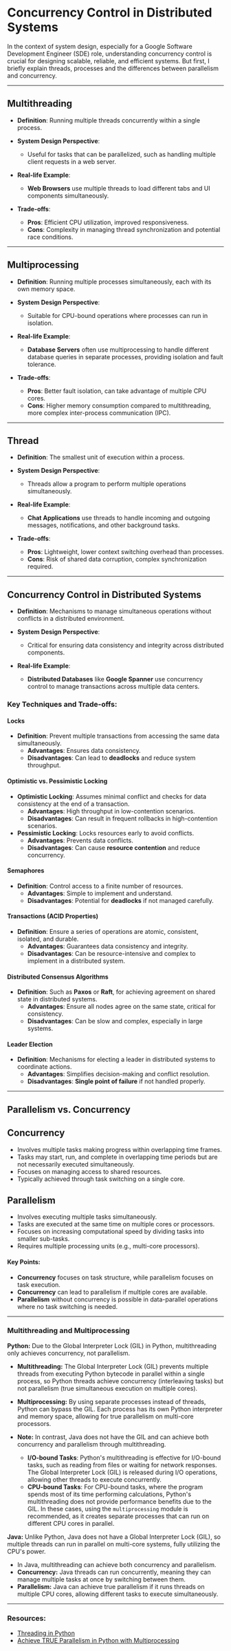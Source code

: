 # Concurrency Control in Distributed Systems

In the context of system design, especially for a Google Software Development Engineer (SDE) role, understanding concurrency control is crucial for designing scalable, reliable, and efficient systems.
But first, I briefly explain threads, processes and the differences between parallelism and concurrency. 

---

## Multithreading

- **Definition**: Running multiple threads concurrently within a single process.

- **System Design Perspective**:
  - Useful for tasks that can be parallelized, such as handling multiple client requests in a web server.

- **Real-life Example**: 
  - **Web Browsers** use multiple threads to load different tabs and UI components simultaneously.

- **Trade-offs**:
  - **Pros**: Efficient CPU utilization, improved responsiveness.
  - **Cons**: Complexity in managing thread synchronization and potential race conditions.

---

## Multiprocessing

- **Definition**: Running multiple processes simultaneously, each with its own memory space.

- **System Design Perspective**:
  - Suitable for CPU-bound operations where processes can run in isolation.

- **Real-life Example**:
  - **Database Servers** often use multiprocessing to handle different database queries in separate processes, providing isolation and fault tolerance.

- **Trade-offs**:
  - **Pros**: Better fault isolation, can take advantage of multiple CPU cores.
  - **Cons**: Higher memory consumption compared to multithreading, more complex inter-process communication (IPC).

---

## Thread

- **Definition**: The smallest unit of execution within a process.

- **System Design Perspective**:
  - Threads allow a program to perform multiple operations simultaneously.

- **Real-life Example**: 
  - **Chat Applications** use threads to handle incoming and outgoing messages, notifications, and other background tasks.

- **Trade-offs**:
  - **Pros**: Lightweight, lower context switching overhead than processes.
  - **Cons**: Risk of shared data corruption, complex synchronization required.

---

## Concurrency Control in Distributed Systems

- **Definition**: Mechanisms to manage simultaneous operations without conflicts in a distributed environment.

- **System Design Perspective**:
  - Critical for ensuring data consistency and integrity across distributed components.

- **Real-life Example**: 
  - **Distributed Databases** like **Google Spanner** use concurrency control to manage transactions across multiple data centers.

### Key Techniques and Trade-offs:

#### Locks
- **Definition**: Prevent multiple transactions from accessing the same data simultaneously.
  - **Advantages**: Ensures data consistency.
  - **Disadvantages**: Can lead to **deadlocks** and reduce system throughput.

#### Optimistic vs. Pessimistic Locking
- **Optimistic Locking**: Assumes minimal conflict and checks for data consistency at the end of a transaction.
  - **Advantages**: High throughput in low-contention scenarios.
  - **Disadvantages**: Can result in frequent rollbacks in high-contention scenarios.
- **Pessimistic Locking**: Locks resources early to avoid conflicts.
  - **Advantages**: Prevents data conflicts.
  - **Disadvantages**: Can cause **resource contention** and reduce concurrency.

#### Semaphores
- **Definition**: Control access to a finite number of resources.
  - **Advantages**: Simple to implement and understand.
  - **Disadvantages**: Potential for **deadlocks** if not managed carefully.

#### Transactions (ACID Properties)
- **Definition**: Ensure a series of operations are atomic, consistent, isolated, and durable.
  - **Advantages**: Guarantees data consistency and integrity.
  - **Disadvantages**: Can be resource-intensive and complex to implement in a distributed system.

#### Distributed Consensus Algorithms
- **Definition**: Such as **Paxos** or **Raft**, for achieving agreement on shared state in distributed systems.
  - **Advantages**: Ensure all nodes agree on the same state, critical for consistency.
  - **Disadvantages**: Can be slow and complex, especially in large systems.

#### Leader Election
- **Definition**: Mechanisms for electing a leader in distributed systems to coordinate actions.
  - **Advantages**: Simplifies decision-making and conflict resolution.
  - **Disadvantages**: **Single point of failure** if not handled properly.

---

## Parallelism vs. Concurrency

## Concurrency
- Involves multiple tasks making progress within overlapping time frames.
- Tasks may start, run, and complete in overlapping time periods but are not necessarily executed simultaneously.
- Focuses on managing access to shared resources.
- Typically achieved through task switching on a single core.

## Parallelism
- Involves executing multiple tasks simultaneously.
- Tasks are executed at the same time on multiple cores or processors.
- Focuses on increasing computational speed by dividing tasks into smaller sub-tasks.
- Requires multiple processing units (e.g., multi-core processors).

#### Key Points:
- **Concurrency** focuses on task structure, while parallelism focuses on task execution.
- **Concurrency** can lead to parallelism if multiple cores are available.
- **Parallelism** without concurrency is possible in data-parallel operations where no task switching is needed.

---

### Multithreading and Multiprocessing


**Python:** Due to the Global Interpreter Lock (GIL) in Python, multithreading only achieves concurrency, not parallelism.
- **Multithreading:** The Global Interpreter Lock (GIL) prevents multiple threads from executing Python bytecode in parallel within a single process, so Python threads achieve concurrency (interleaving tasks) but not parallelism (true simultaneous execution on multiple cores).
- **Multiprocessing:** By using separate processes instead of threads, Python can bypass the GIL. Each process has its own Python interpreter and memory space, allowing for true parallelism on multi-core processors.
- **Note:** In contrast, Java does not have the GIL and can achieve both concurrency and parallelism through multithreading.

  - **I/O-bound Tasks**: Python's multithreading is effective for I/O-bound tasks, such as reading from files or waiting for network responses. The Global Interpreter Lock (GIL) is released during I/O operations, allowing other threads to execute concurrently.
  - **CPU-bound Tasks**: For CPU-bound tasks, where the program spends most of its time performing calculations, Python's multithreading does not provide performance benefits due to the GIL. In these cases, using the `multiprocessing` module is recommended, as it creates separate processes that can run on different CPU cores in parallel.



**Java:** Unlike Python, Java does not have a Global Interpreter Lock (GIL), so multiple threads can run in parallel on multi-core systems, fully utilizing the CPU's power.
- In Java, multithreading can achieve both concurrency and parallelism.
- **Concurrency:** Java threads can run concurrently, meaning they can manage multiple tasks at once by switching between them.
- **Parallelism:** Java can achieve true parallelism if it runs threads on multiple CPU cores, allowing different tasks to execute simultaneously.

---

### Resources:
- [ Threading in Python ](https://youtu.be/WWdtGdNzQoo?list=PLijwb6y4zksTdgk7A2De1cHrwgNbuzNdT)
- [ Achieve TRUE Parallelism in Python with Multiprocessing ](https://www.youtube.com/watch?v=kd7LcUjFNJo&list=PLijwb6y4zksTdgk7A2De1cHrwgNbuzNdT&index=4)


